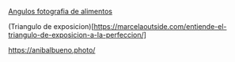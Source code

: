 [Angulos fotografia de alimentos](https://foodografo.com/2020/08/02/angulos-mas-usados-en-fotografia-de-alimentos/#:~:text=%C3%81ngulo%2045%C2%BA%20o%20altura%20del,en%20la%20mitad%20(45%C2%BA).)

(Triangulo de exposicion)[https://marcelaoutside.com/entiende-el-triangulo-de-exposicion-a-la-perfeccion/]


https://anibalbueno.photo/